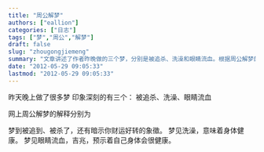 ```yaml
---
title: "周公解梦"
authors: ["eallion"]
categories: ["日志"]
tags: ["梦","周公","解梦"]
draft: false
slug: "zhougongjiemeng"
summary: "文章讲述了作者昨晚做的三个梦，分别是被追杀、洗澡和眼睛流血。根据周公解梦的解释，被追到意味着被杀，而洗澡则代表身体健康。眼睛流血预示着身体会很健康。"
date: "2012-05-29 09:05:33"
lastmod: "2012-05-29 09:05:33"
---
```


昨天晚上做了很多梦
印象深刻的有三个：
被追杀、洗澡、眼睛流血

网上周公解梦的解释分别为

梦到被追到、被杀了，还有暗示你财运好转的象徵。
梦见洗澡，意味着身体健康。
梦见眼睛流血，吉兆，预示着自己身体会很健康。
